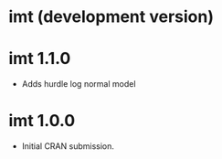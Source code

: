 # imt (development version)

# imt 1.1.0

* Adds hurdle log normal model

# imt 1.0.0

* Initial CRAN submission.
